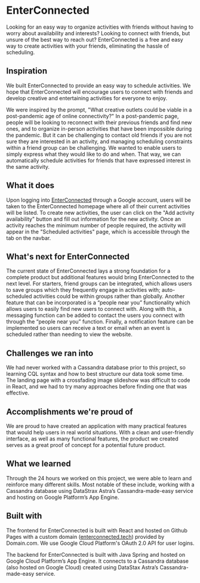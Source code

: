 # EnterConnected
 
Looking for an easy way to organize activities with friends without having to worry about availability and interests? Looking to connect with friends, but unsure of the best way to reach out? EnterConnected is a free and easy way to create activities with your friends, eliminating the hassle of scheduling.
 
## Inspiration
 
We built EnterConnected to provide an easy way to schedule activities. We hope that EnterConnected will encourage users to connect with friends and develop creative and entertaining activities for everyone to enjoy.
 
We were inspired by the prompt, "What creative outlets could be viable in a post-pandemic age of online connectivity?" In a post-pandemic page, people will be looking to reconnect with their previous friends and find new ones, and to organize in-person activities that have been impossible during the pandemic. But it can be challenging to contact old friends if you are not sure they are interested in an activity, and managing scheduling constraints within a friend group can be challenging. We wanted to enable users to simply express what they would like to do and when. That way, we can automatically schedule activities for friends that have expressed interest in the same activity.
 
## What it does
 
Upon logging into [EnterConnected](https://enterconnected.tech/#/) through a Google account, users will be taken to the EnterConnected homepage where all of their current activities will be listed. To create new activities, the user can click on the "Add activity availability" button and fill out information for the new activity. Once an activity reaches the minimum number of people required, the activity will appear in the "Scheduled activities" page, which is accessible through the tab on the navbar.
 
## What's next for EnterConnected
The current state of EnterConnected lays a strong foundation for a complete product but additional features would bring EnterConnected to the next level. For starters, friend groups can be integrated, which allows users to save groups which they frequently engage in activities with; auto-scheduled activities could be within groups rather than globally. Another feature that can be incorporated is a “people near you” functionality which allows users to easily find new users to connect with. Along with this, a messaging function can be added to contact the users you connect with through the “people near you” function. Finally, a notification feature can be implemented so users can receive a text or email when an event is scheduled rather than needing to view the website.
 
## Challenges we ran into
We had never worked with a Cassandra database prior to this project, so learning CQL syntax and how to best structure our data took some time. The landing page with a crossfading image slideshow was difficult to code in React, and we had to try many approaches before finding one that was effective.
 
## Accomplishments we're proud of
We are proud to have created an application with many practical features that would help users in real world situations. With a clean and user-friendly interface, as well as many functional features, the product we created serves as a great proof of concept for a potential future product. 
 
## What we learned
Through the 24 hours we worked on this project, we were able to learn and reinforce many different skills. Most notable of these include, working with a Cassandra database using DataStrax Astra’s Cassandra-made-easy service and hosting on Google Platform’s App Engine.
 
## Built with
 
The frontend for EnterConnected is built with React and hosted on Github Pages with a custom domain ([enterconnected.tech](https://enterconnected.tech/#/)) provided by Domain.com. We use Google Cloud Platform's OAuth 2.0 API for user logins.
 
The backend for EnterConnected is built with Java Spring and hosted on Google Cloud Platform’s App Engine. It connects to a Cassandra database (also hosted on Google Cloud) created using DataStax Astra’s Cassandra-made-easy service.
